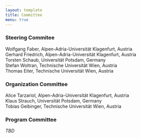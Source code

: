 ```yaml
---
layout: template
title: Committee
menu: true
---
```


### Steering Commitee

Wolfgang Faber, Alpen-Adria-Universität Klagenfurt, Austria \
Gerhard Friedrich, Alpen-Adria-Universität Klagenfurt, Austria \
Torsten Schaub, Universität Potsdam, Germany \
Stefan Woltran, Technische Universität Wien, Austria \
Thomas Eiter, Technische Universität Wien, Austria

### Organization Committee

Alice Tarzariol, Alpen-Adria-Universität Klagenfurt, Austria \
Klaus Strauch, Universität Potsdam, Germany \
Tobias Geibinger, Technische Universität Wien, Austria

### Program Committee
_TBD_